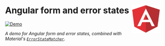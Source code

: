 # Angular form and error states <a href="https://www.github.com/JanMalch/poad"><img src="https://raw.githubusercontent.com/JanMalch/ngx-easy-errors/master/.github/assets/logo.svg" width="90" height="90" align="right"></a>

[![Demo](https://github.com/JanMalch/angular-form-states-demo/workflows/Demo/badge.svg)](https://janmalch.github.io/angular-form-states-demo)

_A demo for Angular form and error states, combined with Material's [`ErrorStateMatcher`](https://material.angular.io/components/input/overview#changing-when-error-messages-are-shown)._
